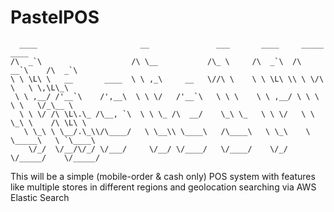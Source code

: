 # PastelPOS
~~~
  ____                       __               ___       ____     _____       ____
/\  _`\                    /\ \__           /\_ \     /\  _`\  /\  __`\    /\  _`\
\ \ \L\ \   __       ____  \ \ ,_\     __   \//\ \    \ \ \L\ \\ \ \/\ \   \ \,\L\_\
 \ \ ,__/ /'__`\    /',__\  \ \ \/   /'__`\   \ \ \    \ \ ,__/ \ \ \ \ \   \/_\__ \
  \ \ \/ /\ \L\.\_ /\__, `\  \ \ \_ /\  __/    \_\ \_   \ \ \/   \ \ \_\ \    /\ \L\ \
   \ \_\ \ \__/.\_\\/\____/   \ \__\\ \____\   /\____\   \ \_\    \ \_____\   \ `\____\
    \/_/  \/__/\/_/ \/___/     \/__/ \/____/   \/____/    \/_/     \/_____/    \/_____/
~~~
This will be a simple (mobile-order &amp; cash only) POS system with features like multiple stores in different regions and geolocation searching via AWS Elastic Search
